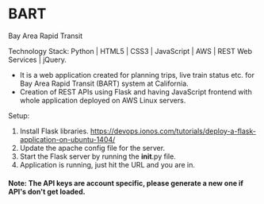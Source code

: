# BART
Bay Area Rapid Transit

Technology Stack: Python | HTML5 | CSS3 | JavaScript | AWS | REST Web Services | jQuery.

* It is a web application created for planning trips, live train status etc. for Bay Area Rapid Transit (BART) system at California.
* Creation of REST APIs using Flask and having JavaScript frontend with whole application deployed on AWS Linux servers.

Setup:
1) Install Flask libraries. https://devops.ionos.com/tutorials/deploy-a-flask-application-on-ubuntu-1404/
2) Update the apache config file for the server.
2) Start the Flask server by running the __init__.py file.
3) Application is running, just hit the URL and you are in.

#### Note: The API keys are account specific, please generate a new one if API's don't get loaded.
